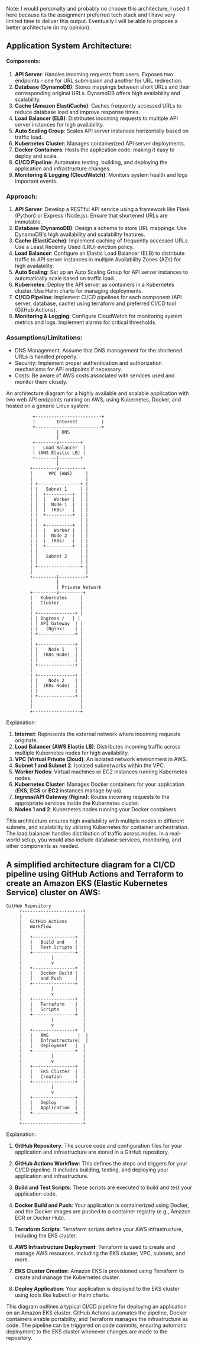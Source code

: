 Note: I would personalty and probably no choose this architecture, I used it here because its the assignment preferred tech stack and I have very limited time to deliver this output. Eventually I will be able to propose a better architecture (in my opinion). 

## Application System Architecture:

#### Components:

1. **API Server**: Handles incoming requests from users. Exposes two endpoints - one for URL submission and another for URL redirection.
2. **Database (DynamoDB)**: Stores mappings between short URLs and their corresponding original URLs. DynamoDB offers high availability and scalability.
3. **Cache (Amazon ElastiCache)**: Caches frequently accessed URLs to reduce database load and improve response times.
4. **Load Balancer (ELB)**: Distributes incoming requests to multiple API server instances for high availability.
5. **Auto Scaling Group**: Scales API server instances horizontally based on traffic load.
6. **Kubernetes Cluster**: Manages containerized API server deployments.
7. **Docker Containers**: Hosts the application code, making it easy to deploy and scale.
8. **CI/CD Pipeline**: Automates testing, building, and deploying the application and infrastructure changes.
9. **Monitoring & Logging (CloudWatch)**: Monitors system health and logs important events.

### Approach:

1. **API Server**: Develop a RESTful API service using a framework like Flask (Python) or Express (Node.js). Ensure that shortened URLs are immutable.
2. **Database (DynamoDB)**: Design a schema to store URL mappings. Use DynamoDB's high availability and scalability features.
3. **Cache (ElastiCache)**: Implement caching of frequently accessed URLs. Use a Least Recently Used (LRU) eviction policy.
4. **Load Balancer**: Configure an Elastic Load Balancer (ELB) to distribute traffic to API server instances in multiple Availability Zones (AZs) for high availability.
5. **Auto Scaling**: Set up an Auto Scaling Group for API server instances to automatically scale based on traffic load.
6. **Kubernetes**: Deploy the API server as containers in a Kubernetes cluster. Use Helm charts for managing deployments.
7. **CI/CD Pipeline**: Implement CI/CD pipelines for each component (API server, database, cache) using terraform and preferred CI/CD tool (GitHub Actions).
8. **Monitoring & Logging**: Configure CloudWatch for monitoring system metrics and logs. Implement alarms for critical thresholds.

### Assumptions/Limitations:

- DNS Management: Assume that DNS management for the shortened URLs is handled properly.
- Security: Implement proper authentication and authorization mechanisms for API endpoints if necessary.
- Costs: Be aware of AWS costs associated with services used and monitor them closely.

An architecture diagram for a highly available and scalable application with two web API endpoints running on AWS, using Kubernetes, Docker, and hosted on a generic Linux system:

              +-------------------------+
              |        Internet         |
              +-------------------------+
                       | DNS
                       |
              +--------v--------+
              |   Load Balancer  |
              | (AWS Elastic LB) |
              +--------|--------+
                       |
             +---------v---------+
             |      VPC (AWS)     |
             |                    |
             | +----------------+ |
             | |   Subnet 1     | |
             | |  +----------+  | |
             | |  |   Worker |  | |
             | |  |  Node 1  |  | |
             | |  |  (K8s)   |  | |
             | |  +----------+  | |
             | |                | |
             | |  +----------+  | |
             | |  |   Worker |  | |
             | |  |  Node 2  |  | |
             | |  |  (K8s)   |  | |
             | |  +----------+  | |
             | |                | |
             | |   Subnet 2     | |
             | |                | |
             | +----------------+ |
             |                    |
             +---------|----------+
                       |
                       | Private Network
             +---------v---------+
             |   Kubernetes     |
             |   Cluster        |
             |                  |
             | +--------------+ |
             | | Ingress /   | |
             | | API Gateway  | |
             | |   (Nginx)    | |
             | +--------------+ |
             |                  |
             | +--------------+ |
             | |    Node 1    | |
             | |  (K8s Node)  | |
             | |              | |
             | +--------------+ |
             |                  |
             | +--------------+ |
             | |    Node 2    | |
             | |  (K8s Node)  | |
             | |              | |
             | +--------------+ |
             |                  |
             |                  |
             +------------------+

Explanation:

1. **Internet**: Represents the external network where incoming requests originate.
2. **Load Balancer (AWS Elastic LB)**: Distributes incoming traffic across multiple Kubernetes nodes for high availability.
3. **VPC (Virtual Private Cloud)**: An isolated network environment in AWS.
4. **Subnet 1 and Subnet 2**: Isolated subnetworks within the VPC.
5. **Worker Nodes**: Virtual machines or EC2 instances running Kubernetes nodes.
6. **Kubernetes Cluster**: Manages Docker containers for your application (**EKS**, **ECS** or **EC2** instances manage by us).
7. **Ingress/API Gateway (Nginx)**: Routes incoming requests to the appropriate services inside the Kubernetes cluster.
8. **Nodes 1 and 2**: Kubernetes nodes running your Docker containers.

This architecture ensures high availability with multiple nodes in different subnets, and scalability by utilizing Kubernetes for container orchestration. The load balancer handles distribution of traffic across nodes. In a real-world setup, you would also include database services, monitoring, and other components as needed.



## A simplified architecture diagram for a CI/CD pipeline using GitHub Actions and Terraform to create an Amazon EKS (Elastic Kubernetes Service) cluster on AWS:

```plaintext
GitHub Repository
     +-----------------------+
     |                       |
     |   GitHub Actions      |
     |   Workflow            |
     |                       |
     |   +----------------+  |
     |   |   Build and    |  |
     |   |   Test Scripts |  |
     |   +----------------+  |
     |           |           |
     |           v           |
     |   +----------------+  |
     |   |   Docker Build |  |
     |   |   and Push     |  |
     |   +----------------+  |
     |           |           |
     |           v           |
     |   +----------------+  |
     |   |   Terraform    |  |
     |   |   Scripts      |  |
     |   +----------------+  |
     |           |           |
     |           v           |
     |   +----------------+  |
     |   |   AWS           |  |
     |   |   Infrastructure|  |
     |   |   Deployment   |  |
     |   +----------------+  |
     |           |           |
     |           v           |
     |   +----------------+  |
     |   |   EKS Cluster  |  |
     |   |   Creation     |  |
     |   +----------------+  |
     |           |           |
     |           v           |
     |   +----------------+  |
     |   |   Deploy       |  |
     |   |   Application  |  |
     |   +----------------+  |
     |                       |
     +-----------------------+
```

Explanation:

1. **GitHub Repository**: The source code and configuration files for your application and infrastructure are stored in a GitHub repository.

2. **GitHub Actions Workflow**: This defines the steps and triggers for your CI/CD pipeline. It includes building, testing, and deploying your application and infrastructure.

3. **Build and Test Scripts**: These scripts are executed to build and test your application code.

4. **Docker Build and Push**: Your application is containerized using Docker, and the Docker images are pushed to a container registry (e.g., Amazon ECR or Docker Hub).

5. **Terraform Scripts**: Terraform scripts define your AWS infrastructure, including the EKS cluster.

6. **AWS Infrastructure Deployment**: Terraform is used to create and manage AWS resources, including the EKS cluster, VPC, subnets, and more.

7. **EKS Cluster Creation**: Amazon EKS is provisioned using Terraform to create and manage the Kubernetes cluster.

8. **Deploy Application**: Your application is deployed to the EKS cluster using tools like kubectl or Helm charts.

This diagram outlines a typical CI/CD pipeline for deploying an application on an Amazon EKS cluster. GitHub Actions automates the pipeline, Docker containers enable portability, and Terraform manages the infrastructure as code. The pipeline can be triggered on code commits, ensuring automatic deployment to the EKS cluster whenever changes are made to the repository.



